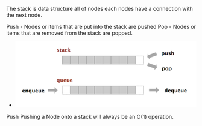 The stack is  data structure all of nodes each nodes have a connection with the next node.

Push - Nodes or items that are put into the stack are pushed
Pop - Nodes or items that are removed from the stack are popped.




- ![WRRC](../assets/class10/pop-push.png)



Push
Pushing a Node onto a stack will always be an O(1) operation.